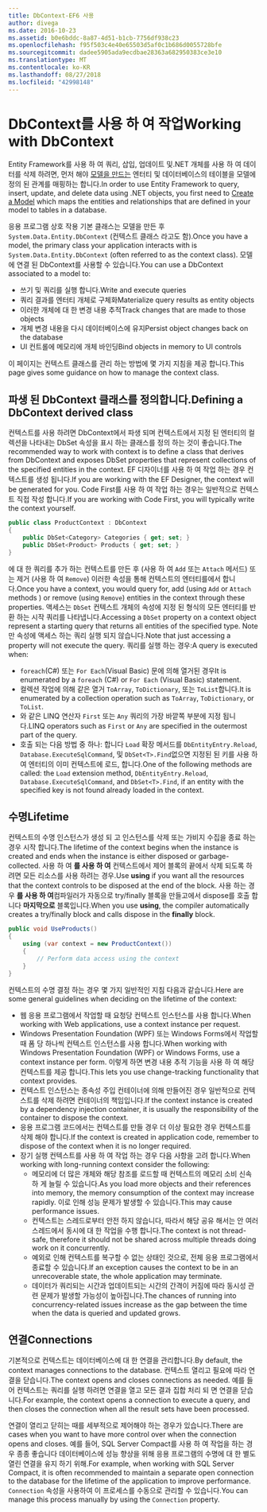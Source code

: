 ```yaml
---
title: DbContext-EF6 사용
author: divega
ms.date: 2016-10-23
ms.assetid: b0e6bddc-8a87-4d51-b1cb-7756df938c23
ms.openlocfilehash: f95f503c4e40e65503d5af0c1b686d0055728bfe
ms.sourcegitcommit: dadee5905ada9ecdbae28363a682950383ce3e10
ms.translationtype: MT
ms.contentlocale: ko-KR
ms.lasthandoff: 08/27/2018
ms.locfileid: "42998148"
---
```

# <a name="working-with-dbcontext"></a><span data-ttu-id="60eec-102">DbContext를 사용 하 여 작업</span><span class="sxs-lookup"><span data-stu-id="60eec-102">Working with DbContext</span></span>

<span data-ttu-id="60eec-103">Entity Framework를 사용 하 여 쿼리, 삽입, 업데이트 및.NET 개체를 사용 하 여 데이터를 삭제 하려면, 먼저 해야 [모델을 만드는](~/ef6/modeling/index.md) 엔터티 및 데이터베이스의 테이블을 모델에 정의 된 관계를 매핑하는 합니다.</span><span class="sxs-lookup"><span data-stu-id="60eec-103">In order to use Entity Framework to query, insert, update, and delete data using .NET objects, you first need to [Create a Model](~/ef6/modeling/index.md) which maps the entities and relationships that are defined in your model to tables in a database.</span></span>

<span data-ttu-id="60eec-104">응용 프로그램 상호 작용 기본 클래스는 모델을 만든 후 `System.Data.Entity.DbContext` (컨텍스트 클래스 라고도 함).</span><span class="sxs-lookup"><span data-stu-id="60eec-104">Once you have a model, the primary class your application interacts with is `System.Data.Entity.DbContext` (often referred to as the context class).</span></span> <span data-ttu-id="60eec-105">모델에 연결 된 DbContext를 사용할 수 있습니다.</span><span class="sxs-lookup"><span data-stu-id="60eec-105">You can use a DbContext associated to a model to:</span></span>
- <span data-ttu-id="60eec-106">쓰기 및 쿼리를 실행 합니다.</span><span class="sxs-lookup"><span data-stu-id="60eec-106">Write and execute queries</span></span>   
- <span data-ttu-id="60eec-107">쿼리 결과를 엔터티 개체로 구체화</span><span class="sxs-lookup"><span data-stu-id="60eec-107">Materialize query results as entity objects</span></span>
- <span data-ttu-id="60eec-108">이러한 개체에 대 한 변경 내용 추적</span><span class="sxs-lookup"><span data-stu-id="60eec-108">Track changes that are made to those objects</span></span>
- <span data-ttu-id="60eec-109">개체 변경 내용을 다시 데이터베이스에 유지</span><span class="sxs-lookup"><span data-stu-id="60eec-109">Persist object changes back on the database</span></span>
- <span data-ttu-id="60eec-110">UI 컨트롤에 메모리에 개체 바인딩</span><span class="sxs-lookup"><span data-stu-id="60eec-110">Bind objects in memory to UI controls</span></span>

<span data-ttu-id="60eec-111">이 페이지는 컨텍스트 클래스를 관리 하는 방법에 몇 가지 지침을 제공 합니다.</span><span class="sxs-lookup"><span data-stu-id="60eec-111">This page gives some guidance on how to manage the context class.</span></span>  

## <a name="defining-a-dbcontext-derived-class"></a><span data-ttu-id="60eec-112">파생 된 DbContext 클래스를 정의합니다.</span><span class="sxs-lookup"><span data-stu-id="60eec-112">Defining a DbContext derived class</span></span>  

<span data-ttu-id="60eec-113">컨텍스트를 사용 하려면 DbContext에서 파생 되며 컨텍스트에서 지정 된 엔터티의 컬렉션을 나타내는 DbSet 속성을 표시 하는 클래스를 정의 하는 것이 좋습니다.</span><span class="sxs-lookup"><span data-stu-id="60eec-113">The recommended way to work with context is to define a class that derives from DbContext and exposes DbSet properties that represent collections of the specified entities in the context.</span></span> <span data-ttu-id="60eec-114">EF 디자이너를 사용 하 여 작업 하는 경우 컨텍스트를 생성 됩니다.</span><span class="sxs-lookup"><span data-stu-id="60eec-114">If you are working with the EF Designer, the context will be generated for you.</span></span> <span data-ttu-id="60eec-115">Code First를 사용 하 여 작업 하는 경우는 일반적으로 컨텍스트 직접 작성 합니다.</span><span class="sxs-lookup"><span data-stu-id="60eec-115">If you are working with Code First, you will typically write the context yourself.</span></span>  

``` csharp
public class ProductContext : DbContext
{
    public DbSet<Category> Categories { get; set; }
    public DbSet<Product> Products { get; set; }
}
```  

<span data-ttu-id="60eec-116">에 대 한 쿼리를 추가 하는 컨텍스트를 만든 후 (사용 하 여 `Add` 또는 `Attach` 메서드) 또는 제거 (사용 하 여 `Remove`) 이러한 속성을 통해 컨텍스트의 엔터티를에서 합니다.</span><span class="sxs-lookup"><span data-stu-id="60eec-116">Once you have a context, you would query for, add (using `Add` or `Attach` methods ) or remove (using `Remove`) entities in the context through these properties.</span></span> <span data-ttu-id="60eec-117">액세스는 `DbSet` 컨텍스트 개체의 속성에 지정 된 형식의 모든 엔터티를 반환 하는 시작 쿼리를 나타냅니다.</span><span class="sxs-lookup"><span data-stu-id="60eec-117">Accessing a `DbSet` property on a context object represent a starting query that returns all entities of the specified type.</span></span> <span data-ttu-id="60eec-118">Note만 속성에 액세스 하는 쿼리 실행 되지 않습니다.</span><span class="sxs-lookup"><span data-stu-id="60eec-118">Note that just accessing a property will not execute the query.</span></span> <span data-ttu-id="60eec-119">쿼리를 실행 하는 경우:</span><span class="sxs-lookup"><span data-stu-id="60eec-119">A query is executed when:</span></span>  

- <span data-ttu-id="60eec-120">`foreach`(C#) 또는 `For Each`(Visual Basic) 문에 의해 열거된 경우</span><span class="sxs-lookup"><span data-stu-id="60eec-120">It is enumerated by a `foreach` (C#) or `For Each` (Visual Basic) statement.</span></span>  
- <span data-ttu-id="60eec-121">컬렉션 작업에 의해 같은 열거 `ToArray`, `ToDictionary`, 또는 `ToList`합니다.</span><span class="sxs-lookup"><span data-stu-id="60eec-121">It is enumerated by a collection operation such as `ToArray`, `ToDictionary`, or `ToList`.</span></span>  
- <span data-ttu-id="60eec-122">와 같은 LINQ 연산자 `First` 또는 `Any` 쿼리의 가장 바깥쪽 부분에 지정 됩니다.</span><span class="sxs-lookup"><span data-stu-id="60eec-122">LINQ operators such as `First` or `Any` are specified in the outermost part of the query.</span></span>  
- <span data-ttu-id="60eec-123">호출 되는 다음 방법 중 하나: 합니다 `Load` 확장 메서드를 `DbEntityEntry.Reload`, `Database.ExecuteSqlCommand`, 및 `DbSet<T>.Find`없으면 지정된 된 키를 사용 하 여 엔터티의 이미 컨텍스트에 로드, 합니다.</span><span class="sxs-lookup"><span data-stu-id="60eec-123">One of the following methods are called: the `Load` extension method, `DbEntityEntry.Reload`,  `Database.ExecuteSqlCommand`, and `DbSet<T>.Find`, if an entity with the specified key is not found already loaded in the context.</span></span>  

## <a name="lifetime"></a><span data-ttu-id="60eec-124">수명</span><span class="sxs-lookup"><span data-stu-id="60eec-124">Lifetime</span></span>  

<span data-ttu-id="60eec-125">컨텍스트의 수명 인스턴스가 생성 되 고 인스턴스를 삭제 또는 가비지 수집을 종료 하는 경우 시작 합니다.</span><span class="sxs-lookup"><span data-stu-id="60eec-125">The lifetime of the context begins when the instance is created and ends when the instance is either disposed or garbage-collected.</span></span> <span data-ttu-id="60eec-126">사용 하 여 **를 사용 하 여** 컨텍스트에서 제어 블록의 끝에서 삭제 되도록 하려면 모든 리소스를 사용 하려는 경우.</span><span class="sxs-lookup"><span data-stu-id="60eec-126">Use **using** if you want all the resources that the context controls to be disposed at the end of the block.</span></span> <span data-ttu-id="60eec-127">사용 하는 경우 **를 사용 하 여**컴파일러가 자동으로 try/finally 블록을 만들고에서 dispose를 호출 합니다 **마지막으로** 블록입니다.</span><span class="sxs-lookup"><span data-stu-id="60eec-127">When you use **using**, the compiler automatically creates a try/finally block and calls dispose in the **finally** block.</span></span>  

``` csharp
public void UseProducts()
{
    using (var context = new ProductContext())
    {     
        // Perform data access using the context
    }
}
```  

<span data-ttu-id="60eec-128">컨텍스트의 수명 결정 하는 경우 몇 가지 일반적인 지침 다음과 같습니다.</span><span class="sxs-lookup"><span data-stu-id="60eec-128">Here are some general guidelines when deciding on the lifetime of the context:</span></span>  

- <span data-ttu-id="60eec-129">웹 응용 프로그램에서 작업할 때 요청당 컨텍스트 인스턴스를 사용 합니다.</span><span class="sxs-lookup"><span data-stu-id="60eec-129">When working with Web applications, use a context instance per request.</span></span>  
- <span data-ttu-id="60eec-130">Windows Presentation Foundation (WPF) 또는 Windows Forms에서 작업할 때 폼 당 하나씩 컨텍스트 인스턴스를 사용 합니다.</span><span class="sxs-lookup"><span data-stu-id="60eec-130">When working with Windows Presentation Foundation (WPF) or Windows Forms, use a context instance per form.</span></span> <span data-ttu-id="60eec-131">이렇게 하면 변경 내용 추적 기능을 사용 하 여 해당 컨텍스트를 제공 합니다.</span><span class="sxs-lookup"><span data-stu-id="60eec-131">This lets you use change-tracking functionality that context provides.</span></span>  
- <span data-ttu-id="60eec-132">컨텍스트 인스턴스는 종속성 주입 컨테이너에 의해 만들어진 경우 일반적으로 컨텍스트를 삭제 하려면 컨테이너의 책임입니다.</span><span class="sxs-lookup"><span data-stu-id="60eec-132">If the context instance is created by a dependency injection container, it is usually the responsibility of the container to dispose the context.</span></span>
- <span data-ttu-id="60eec-133">응용 프로그램 코드에서는 컨텍스트를 만들 경우 더 이상 필요한 경우 컨텍스트를 삭제 해야 합니다.</span><span class="sxs-lookup"><span data-stu-id="60eec-133">If the context is created in application code, remember to dispose of the context when it is no longer required.</span></span>  
- <span data-ttu-id="60eec-134">장기 실행 컨텍스트를 사용 하 여 작업 하는 경우 다음 사항을 고려 합니다.</span><span class="sxs-lookup"><span data-stu-id="60eec-134">When working with long-running context consider the following:</span></span>  
    - <span data-ttu-id="60eec-135">메모리에 더 많은 개체와 해당 참조를 로드할 때 컨텍스트의 메모리 소비 신속 하 게 늘릴 수 있습니다.</span><span class="sxs-lookup"><span data-stu-id="60eec-135">As you load more objects and their references into memory, the memory consumption of the context may increase rapidly.</span></span> <span data-ttu-id="60eec-136">이로 인해 성능 문제가 발생할 수 있습니다.</span><span class="sxs-lookup"><span data-stu-id="60eec-136">This may cause performance issues.</span></span>  
    - <span data-ttu-id="60eec-137">컨텍스트는 스레드로부터 안전 하지 않습니다, 따라서 해당 공유 해서는 안 여러 스레드에서 동시에 대 한 작업을 수행 합니다.</span><span class="sxs-lookup"><span data-stu-id="60eec-137">The context is not thread-safe, therefore it should not be shared across multiple threads doing work on it concurrently.</span></span>
    - <span data-ttu-id="60eec-138">예외로 인해 컨텍스트를 복구할 수 없는 상태인 것으로, 전체 응용 프로그램에서 종료할 수 있습니다.</span><span class="sxs-lookup"><span data-stu-id="60eec-138">If an exception causes the context to be in an unrecoverable state, the whole application may terminate.</span></span>  
    - <span data-ttu-id="60eec-139">데이터가 쿼리되는 시간과 업데이트되는 시간의 간격이 커짐에 따라 동시성 관련 문제가 발생할 가능성이 높아집니다.</span><span class="sxs-lookup"><span data-stu-id="60eec-139">The chances of running into concurrency-related issues increase as the gap between the time when the data is queried and updated grows.</span></span>  

## <a name="connections"></a><span data-ttu-id="60eec-140">연결</span><span class="sxs-lookup"><span data-stu-id="60eec-140">Connections</span></span>  

<span data-ttu-id="60eec-141">기본적으로 컨텍스트는 데이터베이스에 대 한 연결을 관리합니다.</span><span class="sxs-lookup"><span data-stu-id="60eec-141">By default, the context manages connections to the database.</span></span> <span data-ttu-id="60eec-142">컨텍스트 열리고 필요에 따라 연결을 닫습니다.</span><span class="sxs-lookup"><span data-stu-id="60eec-142">The context opens and closes connections as needed.</span></span> <span data-ttu-id="60eec-143">예를 들어 컨텍스트는 쿼리를 실행 하려면 연결을 열고 모든 결과 집합 처리 되 면 연결을 닫습니다.</span><span class="sxs-lookup"><span data-stu-id="60eec-143">For example, the context opens a connection to execute a query, and then closes the connection when all the result sets have been processed.</span></span>  

<span data-ttu-id="60eec-144">연결이 열리고 닫히는 때를 세부적으로 제어해야 하는 경우가 있습니다.</span><span class="sxs-lookup"><span data-stu-id="60eec-144">There are cases when you want to have more control over when the connection opens and closes.</span></span> <span data-ttu-id="60eec-145">예를 들어, SQL Server Compact를 사용 하 여 작업을 하는 경우 종종 좋습니다 데이터베이스에 성능 향상을 위해 응용 프로그램의 수명에 대 한 별도 열린 연결을 유지 하기 위해.</span><span class="sxs-lookup"><span data-stu-id="60eec-145">For example, when working with SQL Server Compact, it is often recommended to maintain a separate open connection to the database for the lifetime of the application to improve performance.</span></span> <span data-ttu-id="60eec-146">`Connection` 속성을 사용하여 이 프로세스를 수동으로 관리할 수 있습니다.</span><span class="sxs-lookup"><span data-stu-id="60eec-146">You can manage this process manually by using the `Connection` property.</span></span>  
